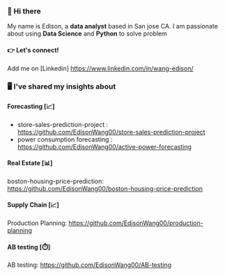 ### 👋 Hi there

My name is Edison, a **data analyst** based in San jose CA. I am passionate about using **Data Science** and **Python** to solve problem

#### 👉 Let's connect!
Add me on [Linkedin] https://www.linkedin.com/in/wang-edison/


### 🖥️ I've shared my insights about

####  Forecasting [📈]

- store-sales-prediction-project : https://github.com/EdisonWang00/store-sales-prediction-project
- power consumption forecasting : https://github.com/EdisonWang00/active-power-forecasting
####  Real Estate [📊]
boston-housing-price-prediction: https://github.com/EdisonWang00/boston-housing-price-prediction

####  Supply Chain [📈]
Production Planning: https://github.com/EdisonWang00/production-planning
####  AB testing [⏱️]
AB testing: https://github.com/EdisonWang00/AB-testing
